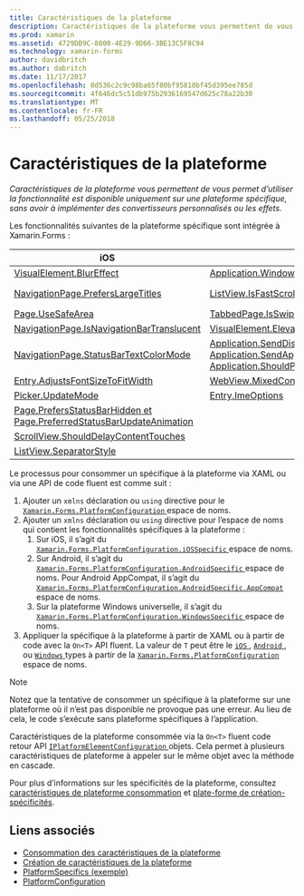 ```yaml
---
title: Caractéristiques de la plateforme
description: Caractéristiques de la plateforme vous permettent de vous permet d’utiliser la fonctionnalité est disponible uniquement sur une plateforme spécifique, sans avoir à implémenter des convertisseurs personnalisés ou les effets.
ms.prod: xamarin
ms.assetid: 4729DB9C-8800-4E29-9D66-3BE13C5F8C94
ms.technology: xamarin-forms
author: davidbritch
ms.author: dabritch
ms.date: 11/17/2017
ms.openlocfilehash: 0d536c2c9c98ba65f80bf95810bf45d395ee785d
ms.sourcegitcommit: 4f646dc5c51db975b2936169547d625c78a22b30
ms.translationtype: MT
ms.contentlocale: fr-FR
ms.lasthandoff: 05/25/2018
---
```

# <a name="platform-specifics"></a>Caractéristiques de la plateforme

_Caractéristiques de la plateforme vous permettent de vous permet d’utiliser la fonctionnalité est disponible uniquement sur une plateforme spécifique, sans avoir à implémenter des convertisseurs personnalisés ou les effets._

Les fonctionnalités suivantes de la plateforme spécifique sont intégrée à Xamarin.Forms :

|iOS|Android|Windows|
|--- |--- |--- |
|[VisualElement.BlurEffect](~/xamarin-forms/platform/platform-specifics/consuming/ios.md#blur)|[Application.WindowSoftInputModeAdjust](~/xamarin-forms/platform/platform-specifics/consuming/android.md#soft_input_mode)|[Page.ToolbarPlacement](~/xamarin-forms/platform/platform-specifics/consuming/windows.md#toolbar_placement)|
|[NavigationPage.PrefersLargeTitles](~/xamarin-forms/platform/platform-specifics/consuming/ios.md#large_title)|[ListView.IsFastScrollEnabled](~/xamarin-forms/platform/platform-specifics/consuming/android.md#fastscroll)|[MasterDetailPage.CollapsedPaneWidth et MasterDetailPage.CollapseStyle](~/xamarin-forms/platform/platform-specifics/consuming/windows.md#collapsable_navigation_bar)|
|[Page.UseSafeArea](~/xamarin-forms/platform/platform-specifics/consuming/ios.md#safe_area_layout)|[TabbedPage.IsSwipePagingEnabled](~/xamarin-forms/platform/platform-specifics/consuming/android.md#enable_swipe_paging)|[WebView.IsJavaScriptAlertEnabled](~/xamarin-forms/platform/platform-specifics/consuming/windows.md#webview-javascript-alert)
|[NavigationPage.IsNavigationBarTranslucent](~/xamarin-forms/platform/platform-specifics/consuming/ios.md#translucent_navigation_bar)|[VisualElement.Elevation](~/xamarin-forms/platform/platform-specifics/consuming/android.md#elevation)|
|[NavigationPage.StatusBarTextColorMode](~/xamarin-forms/platform/platform-specifics/consuming/ios.md#status_bar_color_mode)|[Application.SendDisappearingEventOnPause, Application.SendAppearingEventOnResume et Application.ShouldPreserveKeyboardOnResume](~/xamarin-forms/platform/platform-specifics/consuming/android.md#disable_lifecycle_events)|
|[Entry.AdjustsFontSizeToFitWidth](~/xamarin-forms/platform/platform-specifics/consuming/ios.md#adjust_font_size)|[WebView.MixedContentMode](~/xamarin-forms/platform/platform-specifics/consuming/android.md#webview-mixed-content)
|[Picker.UpdateMode](~/xamarin-forms/platform/platform-specifics/consuming/ios.md#picker_update_mode)|[Entry.ImeOptions](~/xamarin-forms/platform/platform-specifics/consuming/android.md#entry-imeoptions)
|[Page.PrefersStatusBarHidden et Page.PreferredStatusBarUpdateAnimation](~/xamarin-forms/platform/platform-specifics/consuming/ios.md#set_status_bar_visibility)|
|[ScrollView.ShouldDelayContentTouches](~/xamarin-forms/platform/platform-specifics/consuming/ios.md#delay_content_touches)|
|[ListView.SeparatorStyle](~/xamarin-forms/platform/platform-specifics/consuming/ios.md#listview-separatorstyle)|

Le processus pour consommer un spécifique à la plateforme via XAML ou via une API de code fluent est comme suit :

1. Ajouter un `xmlns` déclaration ou `using` directive pour le [ `Xamarin.Forms.PlatformConfiguration` ](https://developer.xamarin.com/api/namespace/Xamarin.Forms.PlatformConfiguration/) espace de noms.
1. Ajouter un `xmlns` déclaration ou `using` directive pour l’espace de noms qui contient les fonctionnalités spécifiques à la plateforme :
    1. Sur iOS, il s’agit du [ `Xamarin.Forms.PlatformConfiguration.iOSSpecific` ](https://developer.xamarin.com/api/namespace/Xamarin.Forms.PlatformConfiguration.iOSSpecific/) espace de noms.
    1. Sur Android, il s’agit du [ `Xamarin.Forms.PlatformConfiguration.AndroidSpecific` ](https://developer.xamarin.com/api/namespace/Xamarin.Forms.PlatformConfiguration.AndroidSpecific/) espace de noms. Pour Android AppCompat, il s’agit du [ `Xamarin.Forms.PlatformConfiguration.AndroidSpecific.AppCompat` ](https://developer.xamarin.com/api/namespace/Xamarin.Forms.PlatformConfiguration.AndroidSpecific.AppCompat/) espace de noms.
    1. Sur la plateforme Windows universelle, il s’agit du [ `Xamarin.Forms.PlatformConfiguration.WindowsSpecific` ](https://developer.xamarin.com/api/namespace/Xamarin.Forms.PlatformConfiguration.WindowsSpecific/) espace de noms.
1. Appliquer la spécifique à la plateforme à partir de XAML ou à partir de code avec la `On<T>` API fluent. La valeur de `T` peut être le [ `iOS` ](https://developer.xamarin.com/api/type/Xamarin.Forms.PlatformConfiguration.iOS/), [ `Android` ](https://developer.xamarin.com/api/type/Xamarin.Forms.PlatformConfiguration.Android/), ou [ `Windows` ](https://developer.xamarin.com/api/type/Xamarin.Forms.PlatformConfiguration.Windows/) types à partir de la [ `Xamarin.Forms.PlatformConfiguration` ](https://developer.xamarin.com/api/namespace/Xamarin.Forms.PlatformConfiguration/) espace de noms.

> [!NOTE]
> Notez que la tentative de consommer un spécifique à la plateforme sur une plateforme où il n’est pas disponible ne provoque pas une erreur. Au lieu de cela, le code s’exécute sans plateforme spécifiques à l’application.

Caractéristiques de la plateforme consommée via la `On<T>` fluent code retour API [ `IPlatformElementConfiguration` ](https://developer.xamarin.com/api/type/Xamarin.Forms.IPlatformElementConfiguration%3CTPlatform,TElement%3E/) objets. Cela permet à plusieurs caractéristiques de plateforme à appeler sur le même objet avec la méthode en cascade.

Pour plus d’informations sur les spécificités de la plateforme, consultez [caractéristiques de plateforme consommation](~/xamarin-forms/platform/platform-specifics/consuming/index.md) et [plate-forme de création-spécificités](~/xamarin-forms/platform/platform-specifics/creating.md).


## <a name="related-links"></a>Liens associés

- [Consommation des caractéristiques de la plateforme](~/xamarin-forms/platform/platform-specifics/consuming/index.md)
- [Création de caractéristiques de la plateforme](~/xamarin-forms/platform/platform-specifics/creating.md)
- [PlatformSpecifics (exemple)](https://developer.xamarin.com/samples/xamarin-forms/userinterface/platformspecifics/)
- [PlatformConfiguration](https://developer.xamarin.com/api/namespace/Xamarin.Forms.PlatformConfiguration/)
